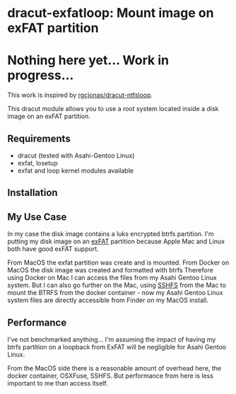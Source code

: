 dracut-exfatloop: Mount image on exFAT partition
==============================================

# Nothing here yet... Work in progress...
This work is inspired by [rgcjonas/dracut-ntfsloop](https://github.com/rgcjonas/dracut-ntfsloop).

This dracut module allows you to use a root system located inside
a disk image on an exFAT partition.

## Requirements

* dracut (tested with Asahi-Gentoo Linux)
* exfat, losetup
* exfat and loop kernel modules available

## Installation

## My Use Case

In my case the disk image contains a luks encrypted btrfs partition.
I'm putting my disk image on an [exFAT](https://wiki.gentoo.org/wiki/ExFAT) partition because Apple Mac and Linux both have good exFAT support.

From MacOS the exfat partition was create and is mounted.
From Docker on MacOS the disk image was created and formatted with btrfs
Therefore using Docker on Mac I can access the files from my Asahi Gentoo Linux system.
But I can also go further on the Mac, using [SSHFS](https://osxfuse.github.io/) from the Mac to mount the BTRFS from the docker container - now my Asahi Gentoo Linux system files are directly accessible from Finder on my MacOS install.

## Performance

I've not benchmarked anything...
I'm assuming the impact of having my btrfs partition on a loopback from ExFAT will be negligible for Asahi Gentoo Linux.

From the MacOS side there is a reasonable amount of overhead here, the docker container, OSXFuse, SSHFS.
But performance from here is less important to me than access itself.
